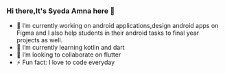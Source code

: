### Hi there,It's Syeda Amna here 👋

<!--
**Amnasyed/Amnasyed** is a ✨ _special_ ✨ repository because its `README.md` (this file) appears on your GitHub profile.

Here are some ideas to get you started:
-->

- 🔭 I’m currently working on android applications,design android apps on Figma and I also help students in their android tasks to final year projects as well.
- 🌱 I’m currently learning kotlin and dart
- 👯 I’m looking to collaborate on flutter
- ⚡ Fun fact: I love to code everyday
